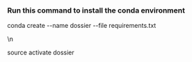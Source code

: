 ### Run this command to install the conda environment

conda create --name dossier --file requirements.txt


 \n
 
source activate dossier

